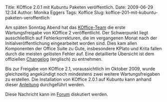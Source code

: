 Title: KOffice 2.0.1 mit Kubuntu Paketen veröffentlich.
Date: 2009-06-29 12:34
Author: Monika Eggers
Tags: Koffice
Slug: koffice-201-mit-kubuntu-paketen-veroffentlich

Am späten Sonntag Abend hat das
[KOffice-Team](http://koffice.org "http://koffice.org")
die erste Wartungsfreigabe von KOffice 2 veröffentlicht. Der Schwerpunkt
liegt ausschließlich auf Fehlerkorrekturen, die im vergangenen Monat
nach der Initialveröffentlichung eingearbeitet worden sind. Dies kam
allen Komponenten der Office Suite zu Gute, insbesondere KPlato und
Krita fallen durch die meisten gelösten Fehler auf. Eine detaillierte
Übersicht ist dem offiziellen
[Changelog](http://www.koffice.org/2009/06/koffice-2-0-1-changelog/ "http://www.koffice.org/2009/06/koffice-2-0-1-changelog/") (englisch) zu entnehmen.


Bis zur Freigabe von KOffice 2.1, voraussichtlich im Oktober 2009, wurde
gleichzeitig angekündigt noch mindestens zwei weitere Wartungsfreigaben
zu erstellen. Die Installation von KOffice 2.0.1 auf Kubuntu kann anhand
dieser
[Anleitung](http://wiki.kubuntu-de.org/Kubuntu_benutzen/Bueroprogramme/KOffice2#Installation "http://wiki.kubuntu-de.org/Kubuntu_benutzen/Bueroprogramme/KOffice2#Installation") durchgeführt werden.


<!--break--><!--break-->

Diese Nachricht kann im
[Forum](http://forum.kubuntu-de.org/index.php?board=1.0) diskutiert
werden.


 



